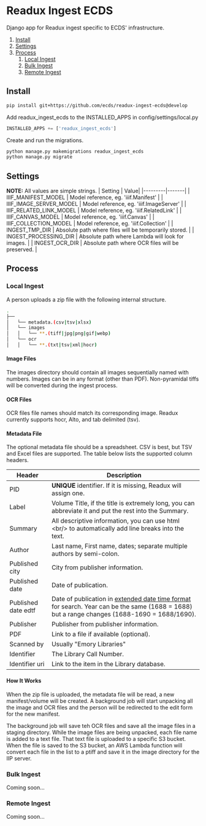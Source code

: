 # Readux Ingest ECDS

Django app for Readux ingest specific to ECDS' infrastructure.

1. [Install](#install)
2. [Settings](#settings)
3. [Process](#process)
    1. [Local Ingest](#local-ingest)
    2. [Bulk Ingest](#bulk-ingest)
    3. [Remote Ingest](#remote-ingest)

## Install

~~~bash
pip install git+https://github.com/ecds/readux-ingest-ecds@develop
~~~

Add readux_ingest_ecds to the INSTALLED_APPS in config/settings/local.py

~~~python
INSTALLED_APPS += ['readux_ingest_ecds']
~~~

Create and run the migrations.

~~~bash
python manage.py makemigrations readux_ingest_ecds
python manage.py migrate
~~~

## Settings

**NOTE:** All values are simple strings.
| Setting | Value|
|---------|-------|
| IIIF_MANIFEST_MODEL | Model reference, eg. 'iiif.Manifest' |
| IIIF_IMAGE_SERVER_MODEL | Model reference, eg. 'iiif.ImageServer' |
| IIIF_RELATED_LINK_MODEL | Model reference, eg. 'iiif.RelatedLink' |
| IIIF_CANVAS_MODEL | Model reference, eg. 'iiif.Canvas' |
| IIIF_COLLECTION_MODEL | Model reference, eg. 'iiif.Collection' |
| INGEST_TMP_DIR | Absolute path where files will be temporarily stored. |
| INGEST_PROCESSING_DIR | Absolute path where Lambda will look for images. |
| INGEST_OCR_DIR | Absolute path where OCR files will be preserved. |

## Process

### Local Ingest

A person uploads a zip file with the following internal structure.

~~~bash
.
├──
│   └── metadata.(csv|tsv|xlsx)
│   └── images
│   │   └── **.(tiff|jpg|png|gif|webp)
│   └── ocr
│   │   └── **.(txt|tsv|xml|hocr)
~~~

#### Image Files

The images directory should contain all images sequentially named with numbers. Images can be in any format (other than PDF). Non-pyramidal tiffs will be converted during the ingest process.

#### OCR Files

OCR files file names should match its corresponding image. Readux currently supports hocr, Alto, and tab delimited (tsv).

#### Metadata File

The optional metadata file should be a spreadsheet. CSV is best, but TSV and Excel files are supported. The table below lists the supported column headers.

| Header | Description |
|--------|-------------|
| PID    | **UNIQUE** identifier. If it is missing, Readux will assign one. |
| Label | Volume Title, if the title is extremely long, you can abbreviate it and put the rest into the Summary. |
| Summary | All descriptive information, you can use html &lt;br/&gt; to automatically add line breaks into the text. |
| Author | Last name, First name, dates; separate multiple authors by semi-colon. |
| Published city | City from publisher information. |
| Published date | Date of publication. |
| Published date edtf | Date of publication in [extended date time format](https://www.loc.gov/standards/datetime/) for search. Year can be the same (1688 = 1688) but a range changes (1688-1690 = 1688/1690). |
| Publisher | Publisher from publisher information. |
| PDF | Link to a file if available (optional). |
| Scanned by | Usually "Emory Libraries" |
| Identifier | The Library Call Number. |
| Identifier uri | Link to the item in the Library database. |

#### How It Works

When the zip file is uploaded, the metadata file will be read, a new manifest/volume will be created. A background job will start unpacking all the image and OCR files and the person will be redirected to the edit form for the new manifest.

The background job will save teh OCR files and save all the image files in a staging directory. While the image files are being unpacked, each file name is added to a text file. That text file is uploaded to a specific S3 bucket. When the file is saved to the S3 bucket, an AWS Lambda function will convert each file in the list to a ptiff and save it in the image directory for the IIP server.

### Bulk Ingest

Coming soon...

### Remote Ingest

Coming soon...

